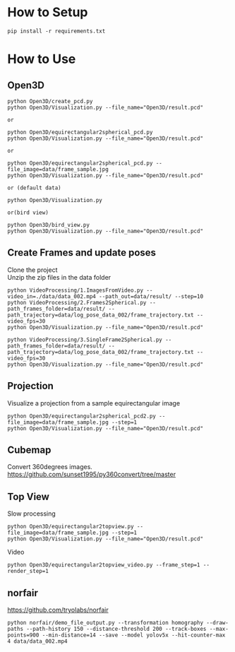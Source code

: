# How to Setup

```Console
pip install -r requirements.txt
```

# How to Use

## Open3D

```Console
python Open3D/create_pcd.py 
python Open3D/Visualization.py --file_name="Open3D/result.pcd"

or 

python Open3D/equirectangular2spherical_pcd.py
python Open3D/Visualization.py --file_name="Open3D/result.pcd"

or 

python Open3D/equirectangular2spherical_pcd.py --file_image=data/frame_sample.jpg
python Open3D/Visualization.py --file_name="Open3D/result.pcd"

or (default data)

python Open3D/Visualization.py

or(bird view)

python Open3D/bird_view.py
python Open3D/Visualization.py --file_name="Open3D/result.pcd"

```

## Create Frames and update poses


Clone the project  
Unzip the zip files in the data folder 

```Console
python VideoProcessing/1.ImagesFromVideo.py --video_in=./data/data_002.mp4 --path_out=data/result/ --step=10
python VideoProcessing/2.Frames2Spherical.py --path_frames_folder=data/result/ --path_trajectory=data/log_pose_data_002/frame_trajectory.txt --video_fps=30
python Open3D/Visualization.py --file_name="Open3D/result.pcd"
```

```Console
python VideoProcessing/3.SingleFrame2Spherical.py --path_frames_folder=data/result/ --path_trajectory=data/log_pose_data_002/frame_trajectory.txt --video_fps=30
python Open3D/Visualization.py --file_name="Open3D/result.pcd"
```



## Projection

Visualize a projection from a sample equirectangular image

```Console
python Open3D/equirectangular2spherical_pcd2.py --file_image=data/frame_sample.jpg --step=1
python Open3D/Visualization.py --file_name="Open3D/result.pcd"
```

## Cubemap

Convert 360degrees images.
https://github.com/sunset1995/py360convert/tree/master


## Top View

Slow processing

```Console
python Open3D/equirectangular2topview.py --file_image=data/frame_sample.jpg --step=1
python Open3D/Visualization.py --file_name="Open3D/result.pcd"
```

Video

```Console
python Open3D/equirectangular2topview_video.py --frame_step=1 --render_step=1
```
## norfair

https://github.com/tryolabs/norfair

```Console
python norfair/demo_file_output.py --transformation homography --draw-paths --path-history 150 --distance-threshold 200 --track-boxes --max-points=900 --min-distance=14 --save --model yolov5x --hit-counter-max 4 data/data_002.mp4
```
